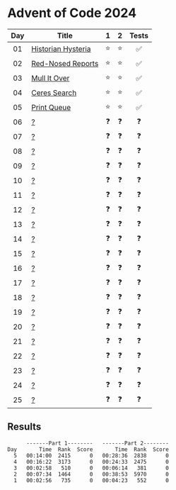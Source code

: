 # Advent of Code 2024

| Day | Title                                                     |     1      |     2      |       Tests        |
| :-: | --------------------------------------------------------- | :--------: | :--------: | :----------------: |
| 01  | [Historian Hysteria](https://adventofcode.com/2024/day/1) |   :star:   |   :star:   | :white_check_mark: |
| 02  | [Red-Nosed Reports](https://adventofcode.com/2024/day/2)  |   :star:   |   :star:   | :white_check_mark: |
| 03  | [Mull It Over](https://adventofcode.com/2024/day/3)       |   :star:   |   :star:   | :white_check_mark: |
| 04  | [Ceres Search](https://adventofcode.com/2024/day/4)       |   :star:   |   :star:   | :white_check_mark: |
| 05  | [Print Queue](https://adventofcode.com/2024/day/5)        |   :star:   |   :star:   | :white_check_mark: |
| 06  | [?](https://adventofcode.com/2024/day/6)                  | :question: | :question: |     :question:     |
| 07  | [?](https://adventofcode.com/2024/day/7)                  | :question: | :question: |     :question:     |
| 08  | [?](https://adventofcode.com/2024/day/8)                  | :question: | :question: |     :question:     |
| 09  | [?](https://adventofcode.com/2024/day/9)                  | :question: | :question: |     :question:     |
| 10  | [?](https://adventofcode.com/2024/day/10)                 | :question: | :question: |     :question:     |
| 11  | [?](https://adventofcode.com/2024/day/11)                 | :question: | :question: |     :question:     |
| 12  | [?](https://adventofcode.com/2024/day/12)                 | :question: | :question: |     :question:     |
| 13  | [?](https://adventofcode.com/2024/day/13)                 | :question: | :question: |     :question:     |
| 14  | [?](https://adventofcode.com/2024/day/14)                 | :question: | :question: |     :question:     |
| 15  | [?](https://adventofcode.com/2024/day/15)                 | :question: | :question: |     :question:     |
| 16  | [?](https://adventofcode.com/2024/day/16)                 | :question: | :question: |     :question:     |
| 17  | [?](https://adventofcode.com/2024/day/17)                 | :question: | :question: |     :question:     |
| 18  | [?](https://adventofcode.com/2024/day/18)                 | :question: | :question: |     :question:     |
| 19  | [?](https://adventofcode.com/2024/day/19)                 | :question: | :question: |     :question:     |
| 20  | [?](https://adventofcode.com/2024/day/20)                 | :question: | :question: |     :question:     |
| 21  | [?](https://adventofcode.com/2024/day/21)                 | :question: | :question: |     :question:     |
| 22  | [?](https://adventofcode.com/2024/day/22)                 | :question: | :question: |     :question:     |
| 23  | [?](https://adventofcode.com/2024/day/23)                 | :question: | :question: |     :question:     |
| 24  | [?](https://adventofcode.com/2024/day/24)                 | :question: | :question: |     :question:     |
| 25  | [?](https://adventofcode.com/2024/day/25)                 | :question: | :question: |     :question:     |

## Results

```text
      -------Part 1--------   -------Part 2--------
Day       Time  Rank  Score       Time  Rank  Score
  5   00:14:00  2415      0   00:28:36  2838      0
  4   00:16:22  3173      0   00:24:33  2475      0
  3   00:02:58   510      0   00:06:14   381      0
  2   00:07:34  1464      0   00:38:53  5970      0
  1   00:02:56   735      0   00:04:23   552      0
```
